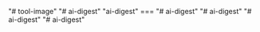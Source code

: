 "# tool-image" 
"# ai-digest" 
"ai-digest" ===
"# ai-digest" 
"# ai-digest" 
"# ai-digest" 
"# ai-digest" 
